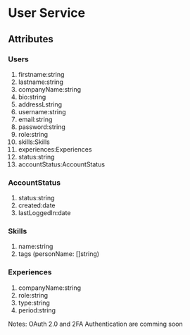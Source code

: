 # User Service

## Attributes

### Users

1. firstname:string
2. lastname:string
3. companyName:string
4. bio:string
5. addressLstring
6. username:string
7. email:string
8. password:string
9. role:string
10. skills:Skills
11. experiences:Experiences
12. status:string
13. accountStatus:AccountStatus

### AccountStatus

1. status:string
2. created:date
3. lastLoggedIn:date

### Skills

1. name:string
2. tags (personName: []string)

### Experiences

1. companyName:string
2. role:string
3. type:string
4. period:string

Notes: OAuth 2.0 and 2FA Authentication are comming soon
